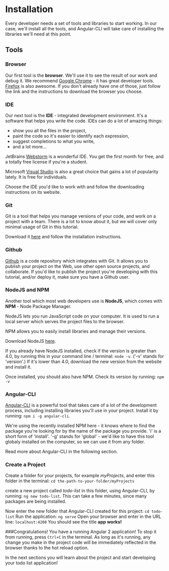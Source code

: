 # Installation

Every developer needs a set of tools and libraries to start working. In our case, we'll install all the tools, and Angular-CLI will take care of installing the libraries we'll need at this point.


## Tools


### Browser

Our first tool is the **browser**. We'll use it to see the result of our work and debug it. We recommend [Google Chrome](https://www.google.com/chrome/browser/desktop/) - it has great developer tools. [Firefox](https://www.mozilla.org/en-US/firefox/new/) is also awesome. If you don't already have one of those, just follow the link and the instructions to download the browser you choose.


### IDE

Our next tool is the **IDE** -  integrated development environment. It's a software that helps you write the code. IDEs can do a lot of amazing things: 
* show you all the files in the project, 
* paint the code so it's easier to identify each expression, 
* suggest completions to what you write, 
* and a lot more...

JetBrains [Webstorm](https://www.jetbrains.com/webstorm/download/) is a wonderful IDE. You get the first month for free, and a totally free license if you're a student.

Microsoft [Visual Studio](https://www.visualstudio.com/vs/) is also a great choice that gains a lot of popularity lately. It is free for individuals.

Choose the IDE you'd like to work with and follow the downloading instructions on its website. 


### Git
Git is a tool that helps you manage versions of your code, and work on a project with a team. There is a lot to know about it, but we will cover only minimal usage of Git in this tutorial.

Download it [here](https://git-scm.com/) and follow the installation instructions. 


### Github
[Github](https://github.com/) is a code repository which integrates with Git. It allows you to publish your project on the Web, use other open source projects, and collaborate. If you'd like to publish the project you're developing with this tutorial, and/or deploy it, make sure you have a Github user. 


### NodeJS and NPM

Another tool which most web developers use is **NodeJS**, which comes with **NPM** - Node Package Manager. 

NodeJS lets you run JavaScript code on your computer. It is used to run a local server which serves the project files to the browser.

NPM allows you to easily install libraries and manage their versions. 

Download NodeJS [here](https://nodejs.org/en/).

If you already have NodeJS installed, check if the version is greater than 4.0, by running this in your command line / terminal: 
```node -v```. ('-v' stands for 'version'.)
If it's lower than 4.0, download the new version from the website and install it.

Once installed, you should also have NPM. Check its version by running:
```npm -v```


### Angular-CLI

[Angular-CLI](https://github.com/angular/angular-cli) is a powerful tool that takes care of a lot of the development process, including installing libraries you'll use in your project. Install it by running: ```npm i -g angular-cli```. 

We're using the recently installed NPM here - it knows where to find the package you're looking for by the name of the package you provide. 'i' is a short form of 'install'. '-g' stands for 'global' - we'd like to have this tool globaly installed on the computer, so we can use it from any folder.

Read more about Angular-CLI in the following section. 

### Create a Project

Create a folder for your projects, for example *myProjects*, and enter this folder in the terminal:
```cd the-path-to-your-folder/myProjects```

create a new project called *todo-list* in this folder, using Angular-CLI, by running:
```ng new todo-list```. This can take a few minutes, since many packages are being installed.

Now enter the new folder that Angular-CLI created for this project: ```cd todo-list```
Run the application: ```ng serve```
Open your browser and enter in the URL line: ```localhost:4200```
You should see the title **app works!**

###Congratulations!
You have a running Angular 2 application!
To stop it from running, press ```Ctrl+C``` in the terminal.
As long as it's running, any change you make in the project code will be immediately reflected in the browser thanks to the hot reload option.

In the next sections you will learn about the project and start developing your todo list application!
